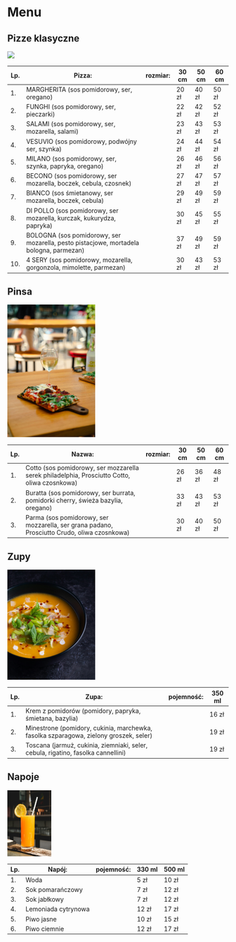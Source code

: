 # Menu

## Pizze klasyczne

<img src = "pizzeriaitalia/saundarya-srinivasan-60nzTP7_hMQ-unsplash.jpg" width = 200>

|Lp.|Pizza:                                                                                      |rozmiar: | 30 cm     | 50 cm        | 60 cm  |
|---|--------------------------------------------------------------------------------------------|---------|-----------|--------------|--------|
|1. |MARGHERITA (sos pomidorowy, ser, oregano)                                                   |         |20 zł      | 40 zł        | 50 zł  |
|2. |FUNGHI (sos pomidorowy, ser, pieczarki)                                                     |         |22 zł      | 42 zł        | 52 zł  |
|3. |SALAMI (sos pomidorowy, ser, mozarella, salami)                                             |         |23 zł      | 43 zł        | 53 zł  |
|4. |VESUVIO (sos pomidorowy, podwójny ser, szynka)                                              |         |24 zł      | 44 zł        | 54 zł  |
|5. |MILANO (sos pomidorowy, ser, szynka, papryka, oregano)                                      |         |26 zł      | 46 zł        | 56 zł  |
|6. |BECONO (sos pomidorowy, ser mozarella, boczek, cebula, czosnek)                             |         |27 zł      | 47 zł        | 57 zł  |
|7. |BIANCO (sos śmietanowy, ser mozarella, boczek, cebula)                                      |         |29 zł      | 49 zł        | 59 zł  |
|8. |DI POLLO (sos pomidorowy, ser mozarella, kurczak, kukurydza, papryka)                       |         |30 zł      | 45 zł        | 55 zł  |
|9. |BOLOGNA (sos pomidorowy, ser mozarella, pesto pistacjowe, mortadela bologna, parmezan)      |         |37 zł      | 49 zł        | 59 zł  |
|10. |4 SERY (sos pomidorowy, mozarella, gorgonzola, mimolette, parmezan)                        |         |30 zł      | 43 zł        | 53 zł  |

## Pinsa 

<img src = "pizzeriaitalia/karol-chomka-frP9npWCEK4-unsplash.jpg" width = 200>

|Lp.|Nazwa:                                                                                      |rozmiar: | 30 cm | 50 cm    | 60 cm  |
|---|--------------------------------------------------------------------------------------------|---------|-------|----------|--------|
|1. |Cotto (sos pomidorowy, ser mozzarella serek philadelphia, Prosciutto Cotto, oliwa czosnkowa)|         |26 zł  |36 zł     |48 zł   |
|2. |Buratta (sos pomidorowy, ser burrata, pomidorki cherry, świeża bazylia, oregano)            |         |33 zł  |43 zł     |53 zł   |
|3. |Parma (sos pomidorowy, ser mozzarella, ser grana padano, Prosciutto Crudo, oliwa czosnkowa) |         |30 zł  |40 zł     |50 zł   |

## Zupy

<img src = "pizzeriaitalia/max-griss-cToNEm70cvE-unsplash.jpg" width = 200>

|Lp.|Zupa:                                                                                |pojemność: | 350 ml |
|---|-------------------------------------------------------------------------------------|-----------|--------|
|1. |Krem z pomidorów (pomidory, papryka, śmietana, bazylia)                              |           |16 zł   |
|2. |Minestrone (pomidory, cukinia, marchewka, fasolka szparagowa, zielony groszek, seler)|           |19 zł   |
|3. |Toscana (jarmuż, cukinia, ziemniaki, seler, cebula, rigatino, fasolka cannellini)    |           |19 zł   |

## Napoje

<img src = "pizzeriaitalia/abhishek-hajare-kkrXVKK-jhg-unsplash.jpg" width = 100>

|Lp.|Napój:                                                                                |pojemność: | 330 ml | 500 ml  |
|---|--------------------------------------------------------------------------------------|-----------|--------|---------|
|1. |Woda                                                                                  |           | 5 zł   | 10 zł   |
|2. |Sok pomarańczowy                                                                      |           | 7 zł   | 12 zł   |
|3. |Sok jabłkowy                                                                          |           | 7 zł   | 12 zł   |
|4. |Lemoniada cytrynowa                                                                   |           | 12 zł   | 17 zł  |
|5. |Piwo jasne                                                                            |           | 10 zł   | 15 zł  |
|6. |Piwo ciemnie                                                                          |           | 12 zł   | 17 zł  |
